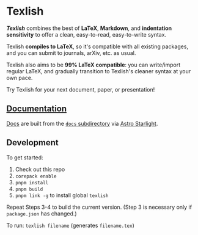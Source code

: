 # Texlish

***Texlish*** combines the best of
**LaTeX**, **Markdown**, and **indentation sensitivity**
to offer a clean, easy-to-read, easy-to-write syntax.

Texlish **compiles to LaTeX**, so it's compatible with
all existing packages, and you can submit to journals, arXiv, etc. as usual.

Texlish also aims to be **99% LaTeX compatible**:
you can write/import regular LaTeX,
and gradually transition to Texlish's cleaner syntax at your own pace.

Try Texlish for your next document, paper, or presentation!

## [Documentation](https://texlish.org)

[Docs](https://texlish.org)
are built from the [`docs` subdirectory](docs)
via [Astro Starlight](https://starlight.astro.build/).

## Development

To get started:

1. Check out this repo
2. `corepack enable`
3. `pnpm install`
4. `pnpm build`
5. `pnpm link -g` to install global `texlish`

Repeat Steps 3-4 to build the current version.
(Step 3 is necessary only if `package.json` has changed.)

To run: `texlish filename` (generates `filename.tex`)
